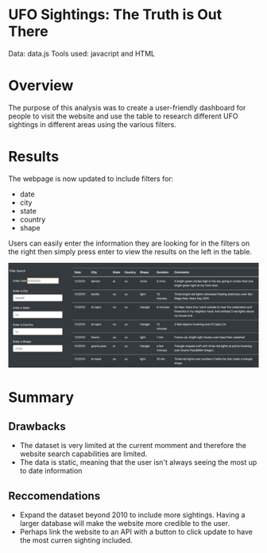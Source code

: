 # UFO Sightings: The Truth is Out There
Data: data.js Tools used: javacript and HTML

# Overview
The purpose of this analysis was to create a user-friendly dashboard for people to visit the website and use the table to research different UFO sightings in different areas using the various filters. 

# Results
The webpage is now updated to include filters for:
* date
* city
* state
* country 
* shape

Users can easily enter the information they are looking for in the filters on the right then simply press enter to view the results on the left in the table. 

![alt text](https://github.com/kmfriesen/UFOs/blob/main/static/images/UFO_filter_search.PNG)

# Summary 

## Drawbacks
* The dataset is very limited at the current momment and therefore the website search capabilities are limited.
* The data is static, meaning that the user isn't always seeing the most up to date information

## Reccomendations
* Expand the dataset beyond 2010 to include more sightings. Having a larger database will make the website more credible to the user.  
* Perhaps link the website to an API with a button to click update to have the most curren sighting included. 
